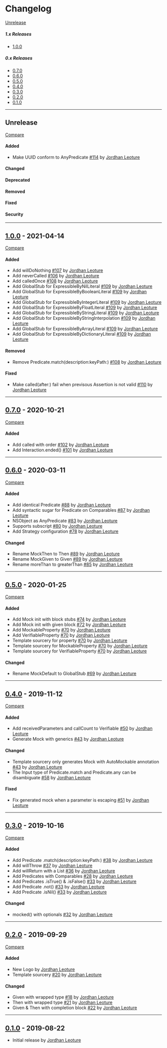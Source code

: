 # Changelog

[Unrelease](#Unrelease)

##### 1.x Releases
- [1.0.0](#1.0.0)

##### 0.x Releases
- [0.7.0](#0.7.0)
- [0.6.0](#0.6.0)
- [0.5.0](#0.5.0)
- [0.4.0](#0.4.0)
- [0.3.0](#0.3.0)
- [0.2.0](#0.2.0)
- [0.1.0](#0.1.0)

---
## Unrelease
[Compare](https://github.com/leoture/MockSwift/compare/v1.0.0...HEAD)
#### Added
- Make UUID conform to AnyPredicate [#114](https://github.com/leoture/MockSwift/pull/114) by [Jordhan Leoture](https://github.com/leoture)

#### Changed

#### Deprecated

#### Removed

#### Fixed

#### Security

---
## [1.0.0](https://github.com/leoture/MockSwift/releases/tag/v1.0.0) - 2021-04-14
[Compare](https://github.com/leoture/MockSwift/compare/v0.7.0...v1.0.0)
#### Added
- Add willDoNothing [#107](https://github.com/leoture/MockSwift/pull/107) by [Jordhan Leoture](https://github.com/leoture)
- Add neverCalled [#106](https://github.com/leoture/MockSwift/pull/106) by [Jordhan Leoture](https://github.com/leoture)
- Add calledOnce [#108](https://github.com/leoture/MockSwift/pull/108) by [Jordhan Leoture](https://github.com/leoture)
- Add GlobalStub for ExpressibleByNilLiteral [#109](https://github.com/leoture/MockSwift/pull/109) by [Jordhan Leoture](https://github.com/leoture)
- Add GlobalStub for ExpressibleByBooleanLiteral [#109](https://github.com/leoture/MockSwift/pull/109) by [Jordhan Leoture](https://github.com/leoture)
- Add GlobalStub for ExpressibleByIntegerLiteral [#109](https://github.com/leoture/MockSwift/pull/109) by [Jordhan Leoture](https://github.com/leoture)
- Add GlobalStub for ExpressibleByFloatLiteral [#109](https://github.com/leoture/MockSwift/pull/109) by [Jordhan Leoture](https://github.com/leoture)
- Add GlobalStub for ExpressibleByStringLiteral [#109](https://github.com/leoture/MockSwift/pull/109) by [Jordhan Leoture](https://github.com/leoture)
- Add GlobalStub for ExpressibleByStringInterpolation [#109](https://github.com/leoture/MockSwift/pull/109) by [Jordhan Leoture](https://github.com/leoture)
- Add GlobalStub for ExpressibleByArrayLiteral [#109](https://github.com/leoture/MockSwift/pull/109) by [Jordhan Leoture](https://github.com/leoture)
- Add GlobalStub for ExpressibleByDictionaryLiteral [#109](https://github.com/leoture/MockSwift/pull/109) by [Jordhan Leoture](https://github.com/leoture)

#### Removed
- Remove Predicate.match(description:keyPath:) [#108](https://github.com/leoture/MockSwift/pull/108) by [Jordhan Leoture](https://github.com/leoture)

#### Fixed
- Make called(after:) fail when previsous Assertion is not valid [#110](https://github.com/leoture/MockSwift/pull/110) by [Jordhan Leoture](https://github.com/leoture)

---
## [0.7.0](https://github.com/leoture/MockSwift/releases/tag/v0.7.0) - 2020-10-21
[Compare](https://github.com/leoture/MockSwift/compare/v0.6.0...v0.7.0)
#### Added
- Add called with order [#102](https://github.com/leoture/MockSwift/pull/102) by [Jordhan Leoture](https://github.com/leoture)
- Add Interaction.ended() [#101](https://github.com/leoture/MockSwift/pull/101) by [Jordhan Leoture](https://github.com/leoture)

---
## [0.6.0](https://github.com/leoture/MockSwift/releases/tag/v0.6.0) - 2020-03-11
[Compare](https://github.com/leoture/MockSwift/compare/v0.5.0...v0.6.0)
#### Added
- Add identical Predicate [#88](https://github.com/leoture/MockSwift/pull/88) by [Jordhan Leoture](https://github.com/leoture)
- Add syntactic sugar for Predicate on Comparables [#87](https://github.com/leoture/MockSwift/pull/87) by [Jordhan Leoture](https://github.com/leoture)
- NSObject as AnyPredicate [#83](https://github.com/leoture/MockSwift/pull/83) by [Jordhan Leoture](https://github.com/leoture)
- Supports subscript [#80](https://github.com/leoture/MockSwift/pull/80) by [Jordhan Leoture](https://github.com/leoture)
- Add Strategy configuration [#78](https://github.com/leoture/MockSwift/pull/78) by [Jordhan Leoture](https://github.com/leoture)

#### Changed
- Rename MockThen to Then [#89](https://github.com/leoture/MockSwift/pull/89) by [Jordhan Leoture](https://github.com/leoture)
- Rename MockGiven to Given [#89](https://github.com/leoture/MockSwift/pull/89) by [Jordhan Leoture](https://github.com/leoture)
- Rename moreThan to greaterThan [#85](https://github.com/leoture/MockSwift/pull/85) by [Jordhan Leoture](https://github.com/leoture)

---
## [0.5.0](https://github.com/leoture/MockSwift/releases/tag/v0.5.0) - 2020-01-25
[Compare](https://github.com/leoture/MockSwift/compare/v0.4.0...v0.5.0)
#### Added
- Add Mock init with block stubs [#74](https://github.com/leoture/MockSwift/pull/74) by [Jordhan Leoture](https://github.com/leoture)
- Add Mock init with given block [#72](https://github.com/leoture/MockSwift/pull/72) by [Jordhan Leoture](https://github.com/leoture)
- Add MockableProperty [#70](https://github.com/leoture/MockSwift/pull/70) by [Jordhan Leoture](https://github.com/leoture)
- Add VerifiableProperty [#70](https://github.com/leoture/MockSwift/pull/70) by [Jordhan Leoture](https://github.com/leoture)
- Template sourcery for property [#70](https://github.com/leoture/MockSwift/pull/70) by [Jordhan Leoture](https://github.com/leoture)
- Template sourcery for MockableProperty [#70](https://github.com/leoture/MockSwift/pull/70) by [Jordhan Leoture](https://github.com/leoture)
- Template sourcery for VerifiableProperty [#70](https://github.com/leoture/MockSwift/pull/70) by [Jordhan Leoture](https://github.com/leoture)

#### Changed
- Rename MockDefault to GlobalStub [#69](https://github.com/leoture/MockSwift/pull/69) by [Jordhan Leoture](https://github.com/leoture)

---
## [0.4.0](https://github.com/leoture/MockSwift/releases/tag/v0.4.0) - 2019-11-12
[Compare](https://github.com/leoture/MockSwift/compare/v0.3.0...v0.4.0)
#### Added
- Add receivedParameters and callCount to Verifiable [#50](https://github.com/leoture/MockSwift/pull/50) by [Jordhan Leoture](https://github.com/leoture)
- Generate Mock with generics [#43](https://github.com/leoture/MockSwift/pull/43) by [Jordhan Leoture](https://github.com/leoture)

#### Changed
- Template sourcery only generates Mock with AutoMockable annotation [#43](https://github.com/leoture/MockSwift/pull/43) by [Jordhan Leoture](https://github.com/leoture)
- The Input type of Predicate.match and Predicate.any can be disambiguate [#58](https://github.com/leoture/MockSwift/pull/58) by [Jordhan Leoture](https://github.com/leoture)

#### Fixed
- Fix generated mock when a parameter is escaping [#51](https://github.com/leoture/MockSwift/pull/51) by [Jordhan Leoture](https://github.com/leoture)

---
## [0.3.0](https://github.com/leoture/MockSwift/releases/tag/v0.3.0) - 2019-10-16
[Compare](https://github.com/leoture/MockSwift/compare/v0.2.0...v0.3.0)
#### Added
- Add Predicate .match(description:keyPath:) [#38](https://github.com/leoture/MockSwift/pull/38) by [Jordhan Leoture](https://github.com/leoture)
- Add willThrow [#37](https://github.com/leoture/MockSwift/pull/37) by [Jordhan Leoture](https://github.com/leoture)
- Add willReturn with a List [#36](https://github.com/leoture/MockSwift/pull/36) by [Jordhan Leoture](https://github.com/leoture)
- Add Predicates with Comparables [#28](https://github.com/leoture/MockSwift/pull/28) by [Jordhan Leoture](https://github.com/leoture)
- Add Predicates .isTrue() & .isFalse() [#33](https://github.com/leoture/MockSwift/pull/33) by [Jordhan Leoture](https://github.com/leoture)
- Add Predicate .not() [#33](https://github.com/leoture/MockSwift/pull/33) by [Jordhan Leoture](https://github.com/leoture)
- Add Predicate .isNil() [#33](https://github.com/leoture/MockSwift/pull/33) by [Jordhan Leoture](https://github.com/leoture)

#### Changed
- mocked() with optionals [#32](https://github.com/leoture/MockSwift/pull/32) by [Jordhan Leoture](https://github.com/leoture)

---
## [0.2.0](https://github.com/leoture/MockSwift/releases/tag/v0.2.0) - 2019-09-29
[Compare](https://github.com/leoture/MockSwift/compare/v0.1.0...v0.2.0)
#### Added
- New Logo by [Jordhan Leoture](https://github.com/leoture)
- Template sourcery [#20](https://github.com/leoture/MockSwift/pull/20) by [Jordhan Leoture](https://github.com/leoture)

#### Changed
- Given with wrapped type [#18](https://github.com/leoture/MockSwift/pull/18) by [Jordhan Leoture](https://github.com/leoture)
- Then with wrapped type [#21](https://github.com/leoture/MockSwift/pull/21) by [Jordhan Leoture](https://github.com/leoture)
- Given & Then with completion block [#22](https://github.com/leoture/MockSwift/pull/22) by [Jordhan Leoture](https://github.com/leoture)

---
## [0.1.0](https://github.com/leoture/MockSwift/releases/tag/v0.1.0) - 2019-08-22
- Initial release by [Jordhan Leoture](https://github.com/leoture)
